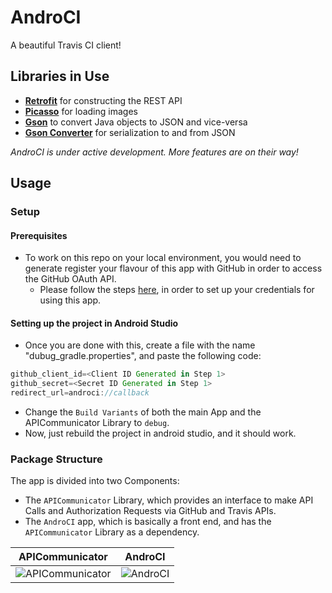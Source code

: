 # AndroCI

A beautiful Travis CI client!

## Libraries in Use
- [**Retrofit**](https://github.com/square/retrofit) for constructing the REST API
- [**Picasso**](https://github.com/square/picasso) for loading images
- [**Gson**](https://github.com/google/gson) to convert Java objects to JSON and vice-versa
- [**Gson Converter**](https://github.com/square/retrofit/tree/master/retrofit-converters/gson) for serialization to and from JSON


_AndroCI is under active development. More features are on their way!_

## Usage

### Setup

#### Prerequisites
- To work on this repo on your local environment, you would need to generate register your flavour of this app with GitHub in order to access the GitHub OAuth API.
  - Please follow the steps [here](https://developer.github.com/apps/building-oauth-apps/creating-an-oauth-app/), in order to set up your credentials for using this app.

#### Setting up the project in Android Studio
- Once you are done with this, create a file with the name "dubug_gradle.properties", and paste the following code:
```groovy
github_client_id=<Client ID Generated in Step 1>
github_secret=<Secret ID Generated in Step 1>
redirect_url=androci://callback
```
- Change the `Build Variants` of both the main App and the APICommunicator Library to `debug`.
- Now, just rebuild the project in android studio, and it should work.

### Package Structure
The app is divided into two Components:
- The `APICommunicator` Library, which provides an interface to make API Calls and Authorization Requests via GitHub and Travis APIs.
- The `AndroCI` app, which is basically a front end, and has the `APICommunicator` Library as a dependency.


| APICommunicator | AndroCI 
|:-------------:|:-------------:
| ![APICommunicator](https://github.com/siddharth2010/Android-Build-Client/blob/master/screenshots/rest_services.png) | ![AndroCI](https://github.com/siddharth2010/Android-Build-Client/blob/master/screenshots/front_end.png)

